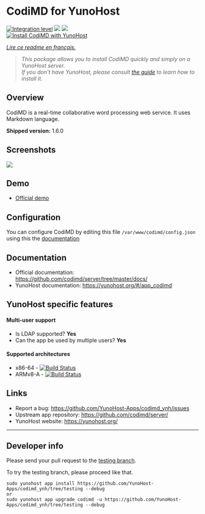 # CodiMD for YunoHost

[![Integration level](https://dash.yunohost.org/integration/codimd.svg)](https://dash.yunohost.org/appci/app/codimd) ![](https://ci-apps.yunohost.org/ci/badges/codimd.status.svg) ![](https://ci-apps.yunohost.org/ci/badges/codimd.maintain.svg)  
[![Install CodiMD with YunoHost](https://install-app.yunohost.org/install-with-yunohost.png)](https://install-app.yunohost.org/?app=codimd)

*[Lire ce readme en français.](./README_fr.md)*

> *This package allows you to install CodiMD quickly and simply on a YunoHost server.  
If you don't have YunoHost, please consult [the guide](https://yunohost.org/#/install) to learn how to install it.*

## Overview
CodiMD is a real-time collaborative word processing web service. It uses Markdown language.

**Shipped version:** 1.6.0

## Screenshots

![](https://demo.codimd.org/screenshot.png)

## Demo

* [Official demo](https://demo.codimd.org/)

## Configuration

You can configure CodiMD by editing this file `/var/www/codimd/config.json` using this the [documentation](https://github.com/codimd/server/blob/master/docs/configuration.md)

## Documentation

 * Official documentation: https://github.com/codimd/server/tree/master/docs/
 * YunoHost documentation: https://yunohost.org/#/app_codimd

## YunoHost specific features

#### Multi-user support

* Is LDAP supported? **Yes**
* Can the app be used by multiple users? **Yes**

#### Supported architectures

* x86-64 - [![Build Status](https://ci-apps.yunohost.org/ci/logs/codimd%20%28Apps%29.svg)](https://ci-apps.yunohost.org/ci/apps/codimd/)
* ARMv8-A - [![Build Status](https://ci-apps-arm.yunohost.org/ci/logs/codimd%20%28Apps%29.svg)](https://ci-apps-arm.yunohost.org/ci/apps/codimd/)

## Links

 * Report a bug: https://github.com/YunoHost-Apps/codimd_ynh/issues
 * Upstream app repository: https://github.com/codimd/server/
 * YunoHost website: https://yunohost.org/

---

## Developer info

Please send your pull request to the [testing branch](https://github.com/YunoHost-Apps/codimd_ynh/tree/testing).

To try the testing branch, please proceed like that.
```
sudo yunohost app install https://github.com/YunoHost-Apps/codimd_ynh/tree/testing --debug
or
sudo yunohost app upgrade codimd -u https://github.com/YunoHost-Apps/codimd_ynh/tree/testing --debug
```
